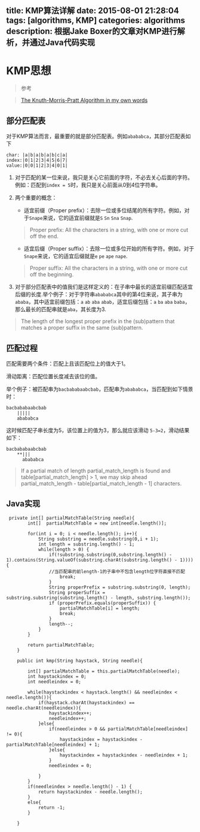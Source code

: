 title: KMP算法详解
date: 2015-08-01 21:28:04
tags: [algorithms, KMP]
categories: algorithms
description: 根据Jake Boxer的文章对KMP进行解析，并通过Java代码实现
---

# KMP思想

> 参考

> [The Knuth-Morris-Pratt Algorithm in my own words](http://jakeboxer.com/blog/2009/12/13/the-knuth-morris-pratt-algorithm-in-my-own-words/)

## 部分匹配表

对于KMP算法而言，最重要的就是部分匹配表。例如`abababca`，其部分匹配表如下

```
char: |a|b|a|b|a|b|c|a|
index:|0|1|2|3|4|5|6|7|
value:|0|0|1|2|3|4|0|1|
```

1. 对于匹配的某一位来说，我只是关心它前面的字符，不必去关心后面的字符。例如：匹配到`index = 5`时，我只是关心前面从0到4位字符串。

2. 两个重要的概念：

    + 适宜前缀（Proper prefix）：去除一位或多位结尾的所有字符。例如，对于`Snape`来说，它的适宜前缀就是`S` `Sn` `Sna` `Snap`.
    > Proper prefix: All the characters in a string, with one or more cut off the end. 
    + 适宜后缀（Proper suffix）：去除一位或多位开始的所有字符。例如，对于`Snape`来说，它的适宜后缀就是`e` `pe` `ape` `nape`.
    > Proper suffix: All the characters in a string, with one or more cut off the beginning.
    
3. 对于部分匹配表中的值我们是这样定义的：在子串中最长的适宜前缀匹配适宜后缀的长度.举个例子：对于字符串`abababca`其中的第4位来说，其子串为`ababa`，其中适宜前缀包括：`a` `ab` `aba` `abab`，适宜后缀包括：`a` `ba` `aba` `baba`，那么最长的匹配串就是`aba`，其长度为3.
> The length of the longest proper prefix in the (sub)pattern that matches a proper suffix in the same (sub)pattern.

## 匹配过程

匹配需要两个条件：匹配上且该匹配位上的值大于1。

滑动距离：匹配位置长度减去该位的值。

举个例子：被匹配串为`bacbababaabcbab`，匹配串为`abababca`，当匹配到如下情景时：

```
bacbababaabcbab
    |||||
    abababca

```

这时候匹配子串长度为5，该位置上的值为3，那么就应该滑动 `5-3=2`，滑动结果如下：

```
bacbababaabcbab
    **|||
      abababca
```

> If a partial match of length partial_match_length is found and table[partial_match_length] > 1, we may skip ahead partial_match_length - table[partial_match_length - 1] characters.


## Java实现

```
 private int[] partialMatchTable(String needle){
        int[]  partialMatchTable = new int[needle.length()];

        for(int i = 0; i < needle.length(); i++){
            String substring = needle.substring(0,i + 1);
            int length = substring.length() - 1;
            while(length > 0) {
                if(!substring.substring(0,substring.length() - 1).contains(String.valueOf(substring.charAt(substring.length() - 1)))){
                //当匹配串的前length-1的子串中不包含length位字符直接不匹配
                    break;
                }
                String properPrefix = substring.substring(0, length);
                String properSuffix = substring.substring(substring.length() - length, substring.length());
                if (properPrefix.equals(properSuffix)) {
                    partialMatchTable[i] = length;
                    break;
                }
                length--;
            }
        }

        return partialMatchTable;
    }

    public int kmp(String haystack, String needle){

        int[] partialMatchTable = this.partialMatchTable(needle);
        int haystackindex = 0;
        int needleindex = 0;

        while(haystackindex < haystack.length() && needleindex < needle.length()){
            if(haystack.charAt(haystackindex) == needle.charAt(needleindex)){
                haystackindex++;
                needleindex++;
            }else{
                if(needleindex > 0 && partialMatchTable[needleindex] != 0){
                    haystackindex = haystackindex - partialMatchTable[needleindex] + 1;
                }else{
                    haystackindex = haystackindex - needleindex + 1;
                }
                needleindex = 0;

            }
        }
        if(needleindex > needle.length() - 1) {
            return haystackindex - needle.length();
        }
        else{
            return -1;
        }

    }
```



    